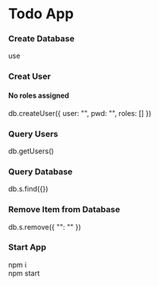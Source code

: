 # Todo App  
  
### Create Database  
use <db-name>  

### Creat User  
#### No roles assigned  
db.createUser({
    user: "<user>",
    pwd: "<password>",
    roles: []
})

### Query Users  
db.getUsers()

### Query Database  
db.<db-name>s.find({})

### Remove Item from Database  
db.<db-name>s.remove({ "<key>": "<value>" })

### Start App  
npm i  
npm start